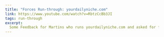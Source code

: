 ```yaml
---
title: "Forces Run-through: yourdailyniche.com"
link: https://www.youtube.com/watch?v=RbtzCcBb3JI
tags: run-through
excerpt:
  Some Feedback for Martins who runs yourdailyniche.com and asked for feedback on indiehackers
---
```

